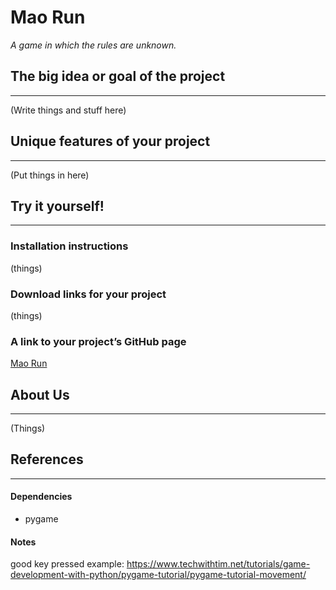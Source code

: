# Mao Run
_A game in which the rules are unknown._

## The big idea or goal of the project

---

(Write things and stuff here)

## Unique features of your project

---
(Put things in here)

## Try it yourself!

---

### Installation instructions
(things)

### Download links for your project
(things)

### A link to your project’s GitHub page
[Mao Run](https://github.com/olincollege/mao-run)
## About Us

---

(Things)

## References

---

#### Dependencies
* pygame

#### Notes
good key pressed example: https://www.techwithtim.net/tutorials/game-development-with-python/pygame-tutorial/pygame-tutorial-movement/
